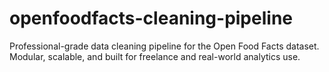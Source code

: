 # openfoodfacts-cleaning-pipeline
Professional-grade data cleaning pipeline for the Open Food Facts dataset. Modular, scalable, and built for freelance and real-world analytics use.
